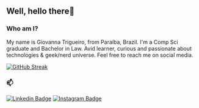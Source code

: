 ## Well, hello there👋

### Who am I?

My name is Giovanna Trigueiro, from Paraíba, Brazil. I'm a Comp Sci graduate and Bachelor in Law. Avid learner, curious and passionate about technologies & geek/nerd universe. Feel free to reach me on social media.

[![GitHub Streak](https://streak-stats.demolab.com/?user=GiovannaT&theme=merko)](https://git.io/streak-stats)

### 📫 
[![Linkedin Badge](https://img.shields.io/badge/-LinkedIn-bb1853?style=flat-square&logo=Linkedin&logoColor=white&link=https://www.linkedin.com/in/giovannatrigueiro/)](https://www.linkedin.com/in/giovannatrigueiro/)
[![Instagram Badge](https://img.shields.io/badge/-Instagram-bb1853?style=flat-square&logo=Instagram&logoColor=white&link=https://www.instagram.com/giitrigueiro/)](https://www.instagram.com/giitrigueiro/)




